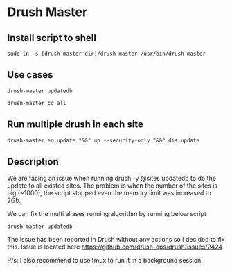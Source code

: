 # Drush Master

## Install script to shell

`sudo ln -s [drush-master-dir]/drush-master /usr/bin/drush-master`

## Use cases

`drush-master updatedb`

`drush-master cc all`

## Run multiple drush in each site
`drush-master en update "&&" up --security-only "&&" dis update`

## Description

We are facing an issue when running drush -y @sites updatedb to do the update to all existed sites.
The problem is when the number of the sites is big (~1000), the script stopped even the memory limit was increased to 2Gb.

We can fix the multi aliases running algorithm by running below script

`drush-master updatedb`

The issue has been reported in Drush without any actions so I decided to fix this. Issue is located here https://github.com/drush-ops/drush/issues/2424


P/s: I also recommend to use tmux to run it in a background session.
